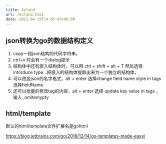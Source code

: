 ```yaml
---
title: Goland
url: /Goland.html
date: 2021-04-19T14:05:03+08:00
---
```


## json转换为go的数据结构定义
1. copy一段json结构的代码字符串。
2. ctrl+v 时会有一个dialog提示
3. 结构体中还有嵌入结构体时，可以用 ctrl + shift + alt + T 然后选择 intorduce type...把嵌入的结构体提取出来为一个独立的结构体。
4. 可以改变json的名字格式，alt + enter 选择change field name style in tags 选择fieldName
5. 还可以批量的修改tag的内容，alt + enter 选择 update key value in tags ，输入 ,omitemypty

## html/template
默认的html/template文件扩展名是gohtml

https://blog.jetbrains.com/go/2018/12/14/go-templates-made-easy/
